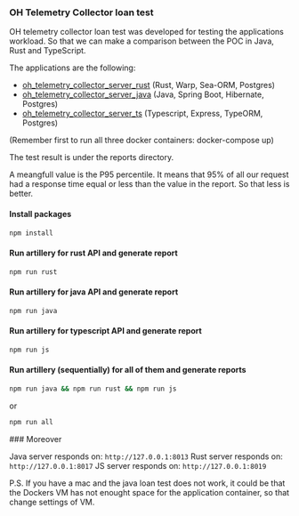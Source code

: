### OH Telemetry Collector loan test

OH telemetry collector loan test was developed for testing the applications workload. So that we can make a comparison between the POC in Java, Rust and TypeScript.

The applications are the following:

- [oh_telemetry_collector_server_rust](https://github.com/goto-eof/oh_telemetry_collector_server_rust) (Rust, Warp, Sea-ORM, Postgres)
- [oh_telemetry_collector_server_java](https://github.com/goto-eof/oh_telemetry_collector_server_java) (Java, Spring Boot, Hibernate, Postgres)
- [oh_telemetry_collector_server_ts](https://github.com/goto-eof/oh_telemetry_collector_server_ts) (Typescript, Express, TypeORM, Postgres)

(Remember first to run all three docker containers: docker-compose up)

The test result is under the reports directory. 

A meangfull value is the P95 percentile. It means that 95% of all our request had a response time equal or less than the value in the report. So that less is better.


#### Install packages

```bash
npm install
```

#### Run artillery for rust API and generate report

```bash
npm run rust
```

#### Run artillery for java API and generate report

```bash
npm run java
```

#### Run artillery for typescript API and generate report

```bash
npm run js
```

#### Run artillery (sequentially) for all of them and generate reports

```bash
npm run java && npm run rust && npm run js
```

or 

```bash
npm run all
```

### Moreover

Java server responds on: `http://127.0.0.1:8013`
Rust server responds on: `http://127.0.0.1:8017`
JS server responds on: `http://127.0.0.1:8019`


P.S. If you have a mac and the java loan test does not work, it could be that the Dockers VM has not enought space for the application container, so that change settings of VM. 
